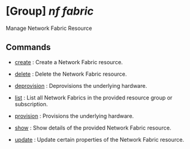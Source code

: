 # [Group] _nf fabric_

Manage Network Fabric Resource

## Commands

- [create](/Commands/nf/fabric/_create.md)
: Create a Network Fabric resource.

- [delete](/Commands/nf/fabric/_delete.md)
: Delete the Network Fabric resource.

- [deprovision](/Commands/nf/fabric/_deprovision.md)
: Deprovisions the underlying hardware.

- [list](/Commands/nf/fabric/_list.md)
: List all Network Fabrics in the provided resource group or subscription.

- [provision](/Commands/nf/fabric/_provision.md)
: Provisions the underlying hardware.

- [show](/Commands/nf/fabric/_show.md)
: Show details of the provided Network Fabric resource.

- [update](/Commands/nf/fabric/_update.md)
: Update certain properties of the Network Fabric resource.
